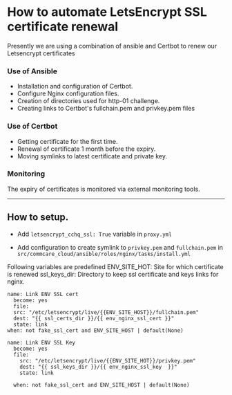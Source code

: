 # How to automate LetsEncrypt SSL certificate renewal
Presently we are using a combination of ansible and Certbot to renew our Letsencrypt certificates

### Use of Ansible
* Installation and configuration of Certbot.
* Configure Nginx configuration files.
* Creation of directories used for http-01 challenge.
* Creating links to Certbot's fullchain.pem and privkey.pem files

### Use of Certbot
* Getting certificate for the first time.
* Renewal of certificate 1 month before the expiry.
* Moving symlinks to latest certificate and private key.

### Monitoring
The expiry of certificates is monitored via external monitoring tools.

---

## How to setup.
* Add `letsencrypt_cchq_ssl: True` variable in `proxy.yml`

* Add configuration to create symlink to `privkey.pem` and `fullchain.pem` in `src/commcare_cloud/ansible/roles/nginx/tasks/install.yml`

Following variables are predefined
ENV_SITE_HOT: Site for which certificate is renewed
ssl_keys_dir: Directory to keep ssl certificate and keys links for nginx.  
```
name: Link ENV SSL cert
  become: yes
  file:
  src: "/etc/letsencrypt/live/{{ENV_SITE_HOST}}/fullchain.pem"
  dest: "{{ ssl_certs_dir }}/{{ env_nginx_ssl_cert }}"
  state: link
when: not fake_ssl_cert and ENV_SITE_HOST | default(None)

name: Link ENV SSL Key
  become: yes
  file:
    src: "/etc/letsencrypt/live/{{ENV_SITE_HOT}}/privkey.pem"
    dest: "{{ ssl_keys_dir }}/{{ env_nginx_ssl_key  }}"
    state: link

  when: not fake_ssl_cert and ENV_SITE_HOST | default(None)


```
